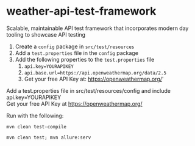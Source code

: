 # weather-api-test-framework
Scalable, maintainable API test framework that incorporates modern day tooling to showcase API testing

1. Create a `config` package in `src/test/resources`
2. Add a `test.properties` file in the `config` package
3. Add the following properties to the `test.properties` file
    1. `api.key=YOURAPIKEY`
    2. `api.base.url=https://api.openweathermap.org/data/2.5`
    3. Get your free API Key at: https://openweathermap.org/'

Add a test.properties file in src/test/resources/config and include  
api.key=YOURAPIKEY  
Get your free API Key at https://openweathermap.org/

Run with the following:  

```
mvn clean test-compile  
```
```
mvn clean test; mvn allure:serv
```
